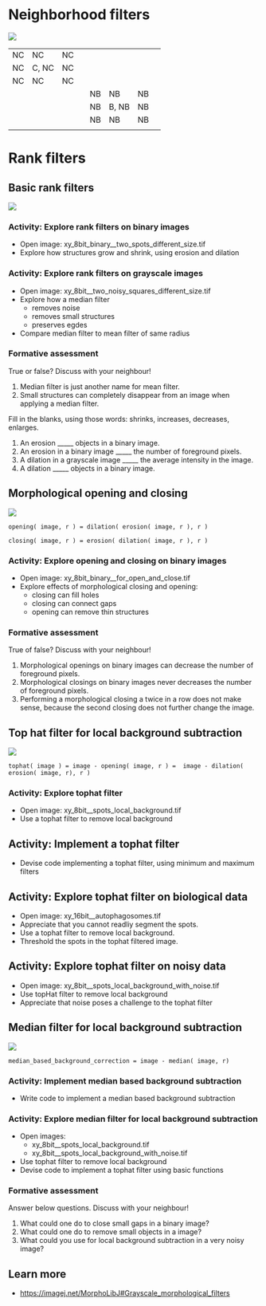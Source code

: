 # Neighborhood filters

<img src='https://g.gravizo.com/svg?
 digraph G {
    shift [fontcolor=white,color=white];
	"neighbourhood filter" -> "central neighbourhood pixel" [label="  replaces"]; 
	"neighbourhood filter" -> "size" [label="  has"];
	"neighbourhood filter" -> "shape" [label="  has"];
	"neighbourhood filter" -> "convolution filters";
 	"neighbourhood filter" -> "rank filters";
}
'/>


|   |   |   |   |   |   |   |   |
|---|---|---|---|---|---|---|---|
| NC  | NC  | NC  |   |   |   |   |   |
| NC  | C, NC  | NC  |   |   |   |   |   |
| NC  | NC  | NC  |   |   |   |   |   |
|   |   |   |   | NB  | NB  | NB  |   |
|   |   |   |   |  NB | B, NB| NB  |   |
|   |   |   |   |  NB |  NB |  NB |   |
|   |   |   |   |   |   |   |   |





# Rank filters

## Basic rank filters
<img src='https://g.gravizo.com/svg?
 digraph G {
    shift [fontcolor=white,color=white];
	"rank filters" -> "neighbourhood filters" [label="  are"];
	"rank filters" -> minimum; 
	minimum -> erosion [label="  aka"];
	"rank filters" -> maximum; 
	maximum -> dilation [label="  aka"];
	"rank filters" -> median;
	"rank filters" -> "size" [label="  have"];
  }
'/>



### Activity: Explore rank filters on binary images

- Open image: xy_8bit_binary__two_spots_different_size.tif
- Explore how structures grow and shrink, using erosion and dilation

### Activity: Explore rank filters on grayscale images

- Open image: xy_8bit__two_noisy_squares_different_size.tif
- Explore how a median filter
	- removes noise
	- removes small structures
	- preserves egdes
- Compare median filter to mean filter of same radius


### Formative assessment

True or false? Discuss with your neighbour!

1. Median filter is just another name for mean filter.
2. Small structures can completely disappear from an image when applying a median filter.

Fill in the blanks, using those words: shrinks, increases, decreases, enlarges.

1. An erosion _____ objects in a binary image. 
2. An erosion in a binary image _____ the number of foreground pixels.
3. A dilation in a grayscale image _____ the average intensity in the image.
4. A dilation _____ objects in a binary image.


## Morphological opening and closing

<img src='https://g.gravizo.com/svg?
 digraph G {
    shift [fontcolor=white,color=white];
        "opening" -> "rank filter sequence" [label="  is"];
        "closing" -> "rank filter sequence" [label="  is"];
	"opening" -> "removes small structures";
	"closing" -> "fills small gaps";
  }
'/>

```
opening( image, r ) = dilation( erosion( image, r ), r )
```

```
closing( image, r ) = erosion( dilation( image, r ), r )
```


### Activity: Explore opening and closing on binary images

- Open image: xy_8bit_binary__for_open_and_close.tif
- Explore effects of morphological closing and opening:
	- closing can fill holes
	- closing can connect gaps
	- opening can remove thin structures


### Formative assessment

True of false? Discuss with your neighbour!

1. Morphological openings on binary images can decrease the number of foreground pixels.
2. Morphological closings on binary images never decreases the number of foreground pixels.
3. Performing a morphological closing a twice in a row does not make sense, because the second closing does not further change the image.   

## Top hat filter for local background subtraction

<img src='https://g.gravizo.com/svg?
 digraph G {
    shift [fontcolor=white,color=white];
	"tophat" -> "rank filter sequence"; 
	"tophat" -> "local background subtraction";
  }
'/>


```
tophat( image ) = image - opening( image, r ) =  image - dilation( erosion( image, r), r )
```


### Activity: Explore tophat filter

- Open image: xy_8bit__spots_local_background.tif
- Use a tophat filter to remove local background

## Activity: Implement a tophat filter

- Devise code implementing a tophat filter, using minimum and maximum filters

## Activity: Explore tophat filter on biological data

- Open image: xy_16bit__autophagosomes.tif 
- Appreciate that you cannot readliy segment the spots.
- Use a tophat filter to remove local background.
- Threshold the spots in the tophat filtered image.

## Activity: Explore tophat filter on noisy data

- Open image: xy_8bit__spots_local_background_with_noise.tif 
- Use topHat filter to remove local background
- Appreciate that noise poses a challenge to the tophat filter

## Median filter for local background subtraction

<img src='https://g.gravizo.com/svg?
 digraph G {
    shift [fontcolor=white,color=white];
	"median" -> "local background" [label="  approximates"];
	"median" -> "radius" -> "> object width";
	"radius" -> "< spatial background frequency";
  }
'/>


```
median_based_background_correction = image - median( image, r)
```

### Activity: Implement median based background subtraction

- Write code to implement a median based background subtraction


### Activity: Explore median filter for local background subtraction

- Open images: 
	- xy_8bit__spots_local_background.tif 
	- xy_8bit__spots_local_background_with_noise.tif 
- Use tophat filter to remove local background
- Devise code to implement a tophat filter using basic functions

### Formative assessment

Answer below questions. Discuss with your neighbour!

1. What could one do to close small gaps in a binary image? 
2. What could one do to remove small objects in a image?
3. What could you use for local background subtraction in a very noisy image?

## Learn more

- https://imagej.net/MorphoLibJ#Grayscale_morphological_filters



